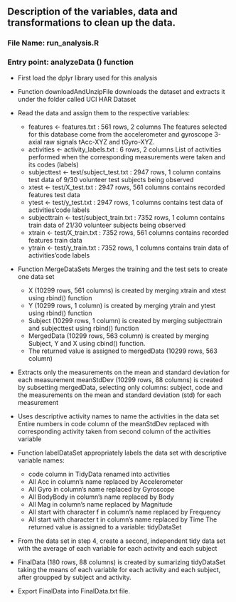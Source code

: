 ## Description of the variables, data and transformations to clean up the data.
### File Name: run_analysis.R ###
### Entry point: analyzeData () function ##

* First load the dplyr library used for this analysis
* Function downloadAndUnzipFile downloads the dataset and extracts it under the folder called UCI HAR Dataset
* Read the data and assign them to the respective variables:
   - features <- features.txt : 561 rows, 2 columns
      The features selected for this database come from the accelerometer and gyroscope 3-axial raw signals tAcc-XYZ and tGyro-XYZ.
   - activities <- activity_labels.txt : 6 rows, 2 columns
      List of activities performed when the corresponding measurements were taken and its codes (labels)
   - subjecttest <- test/subject_test.txt : 2947 rows, 1 column
      contains test data of 9/30 volunteer test subjects being observed
   - xtest <- test/X_test.txt : 2947 rows, 561 columns
      contains recorded features test data
   - ytest <- test/y_test.txt : 2947 rows, 1 columns
      contains test data of activities’code labels
   - subjecttrain <- test/subject_train.txt : 7352 rows, 1 column
      contains train data of 21/30 volunteer subjects being observed
   - xtrain <- test/X_train.txt : 7352 rows, 561 columns
       contains recorded features train data
   - ytrain <- test/y_train.txt : 7352 rows, 1 columns
       contains train data of activities’code labels

* Function  MergeDataSets Merges the training and the test sets to create one data set
   - X (10299 rows, 561 columns) is created by merging xtrain and xtest using rbind() function
   - Y (10299 rows, 1 column) is created by merging ytrain and ytest using rbind() function
   - Subject (10299 rows, 1 column) is created by merging subjecttrain and subjecttest using rbind() function
   -  MergedData (10299 rows, 563 column) is created by merging Subject, Y and X using cbind() function. 
   - The returned value is assigned to mergedData (10299 rows, 563 column)

* Extracts only the measurements on the mean and standard deviation for each measurement
    meanStdDev (10299 rows, 88 columns) is created by subsetting mergedData, selecting only columns: subject, code and the measurements on the mean and standard deviation (std) for each measurement

* Uses descriptive activity names to name the activities in the data set
    Entire numbers in code column of the meanStdDev replaced with corresponding activity taken from second column of the activities variable

* Function labelDataSet appropriately labels the data set with descriptive variable names:
  - code column in TidyData renamed into activities
  - All Acc in column’s name replaced by Accelerometer
  - All Gyro in column’s name replaced by Gyroscope
  - All BodyBody in column’s name replaced by Body
  - All Mag in column’s name replaced by Magnitude
  - All start with character f in column’s name replaced by Frequency
  - All start with character t in column’s name replaced by Time
 The returned value is assigned to a variable: tidyDataSet
 
* From the data set in step 4, create a second, independent tidy data set with the average of each variable for each activity and each subject
* FinalData (180 rows, 88 columns) is created by sumarizing tidyDataSet taking the means of each variable for each activity and each subject, after groupped by subject and activity.
* Export FinalData into FinalData.txt file.
